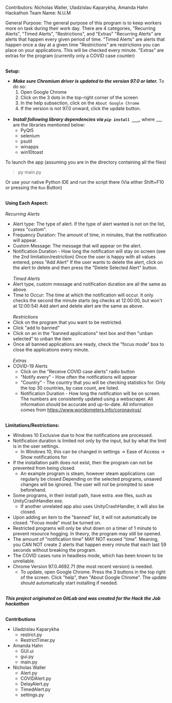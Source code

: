 Contributors: Nicholas Waller, Uladzislau Kaparykha, Amanda Hahn<br>
Hackathon Team Name: N.U.M

General Purpose:
The general purpose of this program is to keep workers more on task during their work day.
There are 4 categories, "Recurring Alerts", "Timed Alerts", "Restrictions", and "Extras"
"Recurring Alerts" are alerts that happen every given period of time.
"Timed Alerts" are alerts that happen once a day at a given time
"Restrictions" are restrictions you can place on your applications. This will be checked every minute.
"Extras" are extras for the program (currently only a COVID case counter)

<br>**Setup:**<br>
 - ***Make sure Chromium driver is updated to the version 97.0 or later.*** To do so:
    1. Open Google Chrome
    2. Click on the 3 dots in the top-right corner of the screen
    3. In the help subsection, click on the `About Google Chrome`
    4. If the version is not 97.0 onward, click the update button.<br><br>
- ***Install following library dependencies via `pip install ___`,*** where ___ are the libraries mentioned below:
  - PyQt5
  - selenium
  - psutil
  - winapps
  - win10toast

To launch the app (assuming you are in the directory containing all the files)
> py main.py

Or use your native Python IDE and run the script there (Via either Shift+F10 or pressing the `Run` Button)


<br>**Using Each Aspect:**<br><br>
*Recurring Alerts*
 - Alert type: The type of alert. If the type of alert wanted is not on the list, press "custom".
 - Frequency Duration: The amount of time, in minutes, that the notification will appear.
 - Custom Message: The message that will appear on the alert.
 - Notification Duration - How long the notification will stay on screen (see the 2nd limitation/restriction)
 Once the user is happy with all values entered, press "Add Alert"
 If the user wants to delete the alert, click on the alert to delete and then press the "Delete Selected Alert" button.<br><br>
*Timed Alerts*
 - Alert type, custom message and notification duration are all the same as above.
 - Time to Occur: The time at which the notification will occur. It only checks the second the minute starts (eg checks at 12:00:00, but won't at 12:00:54)
 Add alert and delete alert are the same as above.<br><br>
*Restrictions*
 - Click on the program that you want to be restricted.
 - Click "add to banned"
 - Click on an in the "banned applications" text box and then "unban selected" to unban the item
 - Once all banned applications are ready, check the "focus mode" box to close the applications every minute.<br><br>
*Extras*
 - COVID-19 Alerts
   - Click on the "Receive COVID case alerts" radio button
   - "Notify every" - How often the notifications will appear
   - "Country" - The country that you will be checking statistics for. Only the top 30 countries, by case count, are listed.
   - Notification Duration - How long the notification will be on screen.
 The numbers are consistently updated using a webscraper. All information should be accurate and up-to-date.
 All information comes from https://www.worldometers.info/coronavirus/


<br>**Limitations/Restrictions:**<br>
- Windows 10 Exclusive due to how the notifications are processed.<br>
- Notification duration is limited not only by the input, but by what the limit is in the user settings.
  - In Windows 10, this can be changed in settings -> Ease of Access -> Show notifications for
- If the installation path does not exist, then the program can not be prevented from being closed.
  - An example program is steam, however steam applications can regularly be closed
Depending on the selected programs, unsaved changes will be ignored. The user will not be prompted to save beforehand.
- Some programs, in their install path, have extra .exe files, such as UnityCrashHandler.exe.
  - If another unrelated app also uses UnityCrashHandler, it will also be closed.
- Upon adding an item to the "banned" list, it will not automatically be closed. "Focus mode" must be turned on.
- Restricted programs will only be shut down on a timer of 1 minute to prevent resource hogging. In theory, the program may still be opened.
- The amount of "notification time" MAY NOT exceed "time". Meaning, you CAN NOT create 2 alerts that happen every minute that each last 59 seconds without breaking the program.
- The COVID cases runs in headless mode, which has been known to be unreliable.
- Chrome Version 97.0.4692.71 (the most recent version) is needed.
  - To update, open Google Chrome. Press the 3 buttons in the top right of the screen. Click "help", then "About Google Chrome". The update should automatically start installing if needed.


<br>***This project originated on GitLab and was created for the Hack the Job hackathon***

<br>**Contributions**<br>
- Uladzislau Kaparykha
  - restrict.py
  - RestrictTimer.py
- Amanda Hahn
  - GUI.ui
  - gui.py
  - main.py 
- Nicholas Waller
  - Alert.py
  - COVIDAlert.py
  - DelayAlert.py
  - TimedAlert.py
  - settings.py
